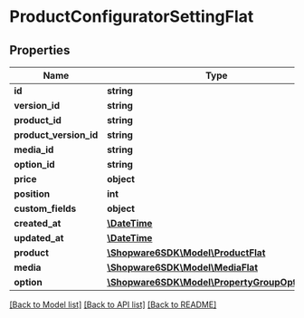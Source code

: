# ProductConfiguratorSettingFlat

## Properties
Name | Type | Description | Notes
------------ | ------------- | ------------- | -------------
**id** | **string** |  | [optional] 
**version_id** | **string** |  | [optional] 
**product_id** | **string** |  | 
**product_version_id** | **string** |  | [optional] 
**media_id** | **string** |  | [optional] 
**option_id** | **string** |  | 
**price** | **object** |  | [optional] 
**position** | **int** |  | [optional] 
**custom_fields** | **object** |  | [optional] 
**created_at** | [**\DateTime**](\DateTime.md) |  | 
**updated_at** | [**\DateTime**](\DateTime.md) |  | 
**product** | [**\Shopware6SDK\Model\ProductFlat**](ProductFlat.md) |  | [optional] 
**media** | [**\Shopware6SDK\Model\MediaFlat**](MediaFlat.md) |  | [optional] 
**option** | [**\Shopware6SDK\Model\PropertyGroupOptionFlat**](PropertyGroupOptionFlat.md) |  | [optional] 

[[Back to Model list]](../../README.md#documentation-for-models) [[Back to API list]](../../README.md#documentation-for-api-endpoints) [[Back to README]](../../README.md)

